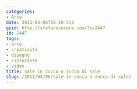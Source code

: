 ```yaml
---
categories:
- Arte
date: 2011-04-06T10:10:55Z
guid: http://stefanocecere.com/?p=2447
id: 2447
tags:
- arte
- creatività
- disegno
- ristorante
- video
title: Sale in zucca o zucca di sale
slug: /2011/04/06/sale-in-zucca-o-zucca-di-sale/
---
```


